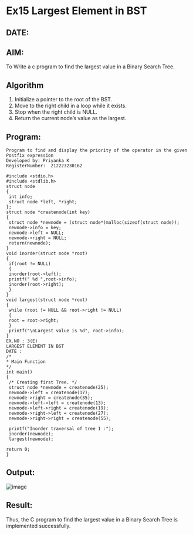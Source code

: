 # Ex15 Largest Element in BST
## DATE:
## AIM:
To Write a c program to find the largest value in a Binary Search Tree.

## Algorithm
1. Initialize a pointer to the root of the BST.
2. Move to the right child in a loop while it exists.
3. Stop when the right child is NULL.
4. Return the current node’s value as the largest. 

## Program:
```
Program to find and display the priority of the operator in the given Postfix expression
Developed by: Priyanka K
RegisterNumber:  212223230162

#include <stdio.h>
#include <stdlib.h>
struct node
{
 int info;
 struct node *left, *right;
};
struct node *createnode(int key)
{
 struct node *newnode = (struct node*)malloc(sizeof(struct node));
 newnode->info = key;
 newnode->left = NULL;
 newnode->right = NULL;
 return(newnode);
}
void inorder(struct node *root)
{
 if(root != NULL)
 {
 inorder(root->left);
 printf(" %d ",root->info);
 inorder(root->right);
 }
}
void largest(struct node *root)
{
 while (root != NULL && root->right != NULL)
 {
 root = root->right;
 }
 printf("\nLargest value is %d", root->info);
}
EX.NO : 3(E)
LARGEST ELEMENT IN BST
DATE :
/*
* Main Function
*/
int main()
{
 /* Creating first Tree. */
 struct node *newnode = createnode(25);
 newnode->left = createnode(17);
 newnode->right = createnode(35);
 newnode->left->left = createnode(13);
 newnode->left->right = createnode(19);
 newnode->right->left = createnode(27);
 newnode->right->right = createnode(55);

 printf("Inorder traversal of tree 1 :");
 inorder(newnode);
 largest(newnode);

return 0;
}
```

## Output:

![image](https://github.com/user-attachments/assets/c31f780e-0a55-45ba-925c-f1e472ad73bb)


## Result:
Thus, the C program to find the largest value in a Binary Search Tree is implemented successfully.
